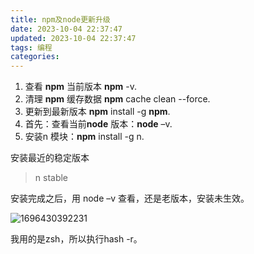 ```yaml
---
title: npm及node更新升级
date: 2023-10-04 22:37:47
updated: 2023-10-04 22:37:47
tags: 编程
categories:
---
```


1. 查看 **npm** 当前版本 **npm** -v.
2. 清理 **npm** 缓存数据 **npm** cache clean --force.
3. 更新到最新版本 **npm** install -g **npm**.
4. 首先：查看当前**node** 版本：**node** –v.
5. 安装n 模块：**npm** install -g n.

安装最近的稳定版本

> n stable 

安装完成之后，用 node –v 查看，还是老版本，安装未生效。 

![1696430392231](C:\Users\XXTXT\Desktop\github\blog\source\_posts\npm及node更新升级.assets\1696430392231.png)

我用的是zsh，所以执行hash -r。